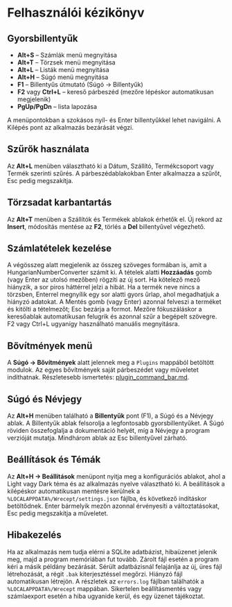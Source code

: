 # Felhasználói kézikönyv

## Gyorsbillentyűk
- **Alt+S** – Számlák menü megnyitása
- **Alt+T** – Törzsek menü megnyitása
- **Alt+L** – Listák menü megnyitása
- **Alt+H** – Súgó menü megnyitása
- **F1** – Billentyűs útmutató (Súgó → Billentyűk)
- **F2** vagy **Ctrl+L** – kereső párbeszéd (mezőre lépéskor automatikusan megjelenik)
- **PgUp/PgDn** – lista lapozása

A menüpontokban a szokásos nyíl- és Enter billentyűkkel lehet navigálni. A Kilépés pont az alkalmazás bezárását végzi.

## Szűrők használata
Az **Alt+L** menüben választható ki a Dátum, Szállító, Termékcsoport vagy Termék szerinti szűrés. A párbeszédablakokban Enter alkalmazza a szűrőt, Esc pedig megszakítja.

## Törzsadat karbantartás
Az **Alt+T** menüben a Szállítók és Termékek ablakok érhetők el. Új rekord az **Insert**, módosítás mentése az **F2**, törlés a **Del** billentyűvel végezhető.

## Számlatételek kezelése
A végösszeg alatt megjelenik az összeg szöveges formában is,
amit a HungarianNumberConverter számít ki.
A tételek alatti **Hozzáadás** gomb (vagy Enter az utolsó mezőben) rögzíti az új sort.
Ha kötelező mező hiányzik, a sor piros háttérrel jelzi a hibát.
Ha a termék neve nincs a törzsben, Enterrel megnyílik egy sor alatti gyors űrlap,
ahol megadhatjuk a hiányzó adatokat. A Mentés gomb (vagy Enter) azonnal
felveszi a terméket és kitölti a tételmezőt; Esc bezárja a formot.
Mezőre fókuszáláskor a keresőablak automatikusan felugrik és azonnal szűr a begépelt szövegre. F2 vagy Ctrl+L ugyanígy használható manuális megnyitásra.

## Bővítmények menü
A **Súgó → Bővítmények** alatt jelennek meg a `Plugins` mappából betöltött modulok.
Az egyes bővítmények saját párbeszédet vagy műveletet indíthatnak.
Részletesebb ismertetés: [plugin_command_bar.md](plugin_command_bar.md).

## Súgó és Névjegy
Az **Alt+H** menüben található a **Billentyűk** pont (F1), a Súgó és a Névjegy ablak. A Billentyűk ablak felsorolja a legfontosabb gyorsbillentyűket. A Súgó röviden összefoglalja a dokumentáció helyét, míg a Névjegy a program verzióját mutatja. Mindhárom ablak az Esc billentyűvel zárható.

## Beállítások és Témák
Az **Alt+H → Beállítások** menüpont nyitja meg a konfigurációs ablakot, ahol a Light vagy Dark téma és az alkalmazás nyelve választható ki. A beállítások a kilépéskor automatikusan mentésre kerülnek a `%LOCALAPPDATA%/Wrecept/settings.json` fájlba, és következő indításkor betöltődnek.
Enter bármelyik mezőn azonnal érvényesíti a változtatásokat, Esc pedig megszakítja a műveletet.

## Hibakezelés
Ha az alkalmazás nem tudja elérni a SQLite adatbázist, hibaüzenet jelenik meg,
majd a program memóriában fut tovább. Zárolt fájl esetén a program kéri a másik
példány bezárását. Sérült adatbázisnál felajánlja az új, üres fájl létrehozását,
a régit `.bak` kiterjesztéssel megőrzi. Hiányzó fájl automatikusan létrejön. A
részletek az `errors.log` fájlban találhatók a `%LOCALAPPDATA%/Wrecept` mappában.
Sikertelen beállításmentés vagy számlaexport esetén a hiba ugyanide kerül, és egy üzenet tájékoztat.
